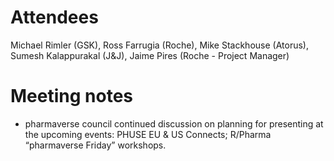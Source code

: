 # Attendees

Michael Rimler (GSK), Ross Farrugia (Roche), Mike Stackhouse (Atorus), Sumesh Kalappurakal (J&J), Jaime Pires (Roche - Project Manager)

# Meeting notes
- pharmaverse council continued discussion on planning for presenting at the upcoming events: PHUSE EU & US Connects; R/Pharma “pharmaverse Friday” workshops. 

